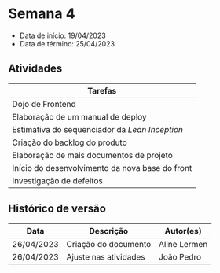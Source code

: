 # Semana 4

- Data de início: 19/04/2023
- Data de término: 25/04/2023


## Atividades
|Tarefas|
|-------|
|Dojo de Frontend|
|Elaboração de um manual de deploy|
|Estimativa do sequenciador da *Lean Inception*|
|Criação do backlog do produto|
|Elaboração de mais documentos de projeto|
|Início do desenvolvimento da nova base do front|
|Investigação de defeitos|


## Histórico de versão

|**Data**|**Descrição**|**Autor(es)**|
|--------|-------------|--------------|
| 26/04/2023 | Criação do documento | Aline Lermen |
| 26/04/2023 | Ajuste nas atividades | João Pedro |

